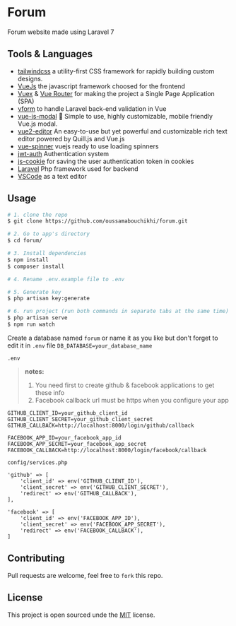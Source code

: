 # Forum
Forum website made using Laravel 7

## Tools & Languages
- [tailwindcss](https://github.com/laravel-frontend-presets/tailwindcss) a utility-first CSS framework for
rapidly building custom designs.
- [VueJs](https://vuejs.org/v2/guide/) the javascript framework choosed for the frontend
- [Vuex](https://vuex.vuejs.org/) & [Vue Router](https://router.vuejs.org/) for making the project a Single Page Application (SPA)
- [vform](https://github.com/cretueusebiu/vform) to handle Laravel back-end validation in Vue
- [vue-js-modal](https://github.com/euvl/vue-js-modal) 🍕 Simple to use, highly customizable, mobile friendly Vue.js modal. 
- [vue2-editor](https://github.com/davidroyer/vue2-editor) An easy-to-use but yet powerful and customizable rich text editor powered by Quill.js and Vue.js
- [vue-spinner](https://github.com/greyby/vue-spinner) vuejs ready to use loading spinners
- [jwt-auth](https://github.com/tymondesigns/jwt-auth) Authentication system
- [js-cookie](https://github.com/js-cookie/js-cookie) for saving the user authentication token in cookies
- [Laravel](https://laravel.com/) Php framework used for backend
- [VSCode](https://code.visualstudio.com/) as a text editor

## Usage

``` bash
# 1. clone the repo
$ git clone https://github.com/oussamabouchikhi/forum.git

# 2. Go to app's directory
$ cd forum/

# 3. Install dependencies
$ npm install
$ composer install

# 4. Rename .env.example file to .env

# 5. Generate key
$ php artisan key:generate

# 6. run project (run both commands in separate tabs at the same time)
$ php artisan serve
$ npm run watch
```

Create a database named ```forum``` or name it as you like but don't forget to edit it in ```.env``` file ```DB_DATABASE=your_database_name```

```.env``` 
>__notes:__ 
>1. You need first to create github & facebook applications to get  these info
>2. Facebook callback url must be https when you configure your app
```
GITHUB_CLIENT_ID=your_github_client_id
GITHUB_CLIENT_SECRET=your_github_client_secret
GITHUB_CALLBACK=http://localhost:8000/login/github/callback

FACEBOOK_APP_ID=your_facebook_app_id
FACEBOOK_APP_SECRET=your_facebook_app_secret
FACEBOOK_CALLBACK=http://localhost:8000/login/facebook/callback
```
```config/services.php```
```
'github' => [
    'client_id' => env('GITHUB_CLIENT_ID'),
    'client_secret' => env('GITHUB_CLIENT_SECRET'),
    'redirect' => env('GITHUB_CALLBACK'),
],

'facebook' => [
    'client_id' => env('FACEBOOK_APP_ID'),
    'client_secret' => env('FACEBOOK_APP_SECRET'),
    'redirect' => env('FACEBOOK_CALLBACK'),
]
```

## Contributing
Pull requests are welcome, feel free to ```fork``` this repo.

## License
This project is open sourced unde the [MIT](https://opensource.org/licenses/MIT) license.

